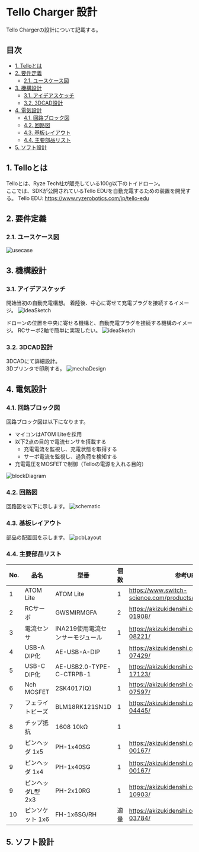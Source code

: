 <!-- omit in toc -->
# Tello Charger 設計

Tello Chargerの設計について記載する。

<!-- omit in toc -->
## 目次

- [1. Telloとは](#1-telloとは)
- [2. 要件定義](#2-要件定義)
  - [2.1. ユースケース図](#21-ユースケース図)
- [3. 機構設計](#3-機構設計)
  - [3.1. アイデアスケッチ](#31-アイデアスケッチ)
  - [3.2. 3DCAD設計](#32-3dcad設計)
- [4. 電気設計](#4-電気設計)
  - [4.1. 回路ブロック図](#41-回路ブロック図)
  - [4.2. 回路図](#42-回路図)
  - [4.3. 基板レイアウト](#43-基板レイアウト)
  - [4.4. 主要部品リスト](#44-主要部品リスト)
- [5. ソフト設計](#5-ソフト設計)

## 1. Telloとは

Telloとは、Ryze Tech社が販売している100g以下のトイドローン。\
ここでは、SDKが公開されているTello EDUを自動充電するための装置を開発する。
Tello EDU: <https://www.ryzerobotics.com/jp/tello-edu>

## 2. 要件定義

### 2.1. ユースケース図

![usecase](img/usecase.drawio.svg)

## 3. 機構設計

### 3.1. アイデアスケッチ

開始当初の自動充電構想。
着陸後、中心に寄せて充電プラグを接続するイメージ。
![ideaSketch](img/ideaSketch.drawio.svg)

ドローンの位置を中央に寄せる機構と、自動充電プラグを接続する機構のイメージ。
RCサーボ2軸で簡単に実現したい。
![ideaSketch](img/ideaSketch2.drawio.svg)

### 3.2. 3DCAD設計

3DCADにて詳細設計。\
3Dプリンタで印刷する。
![mechaDesign](img/mechaDesign.drawio.svg)

## 4. 電気設計

### 4.1. 回路ブロック図

回路ブロック図は以下になります。

- マイコンはATOM Liteを採用
- 以下2点の目的で電流センサを搭載する
  - 充電電流を監視し、充電状態を取得する
  - サーボ電流を監視し、過負荷を検知する
- 充電電圧をMOSFETで制御（Telloの電源を入れる目的）

![blockDiagram](img/blockDiagram.drawio.svg)

### 4.2. 回路図

回路図を以下に示します。
![schematic](img/schematic.png)

### 4.3. 基板レイアウト

部品の配置図を示します。
![pcbLayout](img/pcbLayout.drawio.svg)

### 4.4. 主要部品リスト

| No. | 品名              | 型番                             | 個数 | 参考URL                                         |
| --- | ----------------- | -------------------------------- | ---- | ----------------------------------------------- |
| 1   | ATOM Lite         | ATOM Lite                        | 1    | <https://www.switch-science.com/products/6262>  |
| 2   | RCサーボ          | GWSMIRMGFA                       | 2    | <https://akizukidenshi.com/catalog/g/gM-01908/> |
| 3   | 電流センサ        | INA219使用電流センサーモジュール | 1    | <https://akizukidenshi.com/catalog/g/gM-08221/> |
| 4   | USB-A DIP化       | AE-USB-A-DIP                     | 1    | <https://akizukidenshi.com/catalog/g/gK-07429/> |
| 5   | USB-C DIP化       | AE-USB2.0-TYPE-C-CTRPB-1         | 1    | <https://akizukidenshi.com/catalog/g/gK-17123/> |
| 6   | Nch MOSFET        | 2SK4017(Q)                       | 1    | <https://akizukidenshi.com/catalog/g/gI-07597/> |
| 7   | フェライトビーズ  | BLM18RK121SN1D                   | 1    | <https://akizukidenshi.com/catalog/g/gP-04445/> |
| 8   | チップ抵抗        | 1608 10kΩ                        | 1    |                                                 |
| 9   | ピンヘッダ 1x5    | PH-1x40SG                        | 1    | <https://akizukidenshi.com/catalog/g/gC-00167/> |
| 9   | ピンヘッダ 1x4    | PH-1x40SG                        | 1    | <https://akizukidenshi.com/catalog/g/gC-00167/> |
| 9   | ピンヘッダL型 2x3 | PH-2x10RG                        | 1    | <https://akizukidenshi.com/catalog/g/gC-10903/> |
| 10  | ピンソケット 1x6  | FH-1x6SG/RH                      | 適量 | <https://akizukidenshi.com/catalog/g/gC-03784/> |

## 5. ソフト設計

